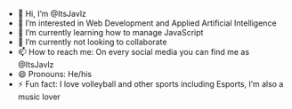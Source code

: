 - 👋 Hi, I’m @ItsJavlz
- 👀 I’m interested in Web Development and Applied Artificial Intelligence
- 🌱 I’m currently learning how to manage JavaScript
- 💞️ I’m currently not looking to collaborate
- 📫 How to reach me: On every social media you can find me as @ItsJavlz 
- 😄 Pronouns: He/his
- ⚡ Fun fact: I love volleyball and other sports including Esports, I’m also a music lover

<!---
ItsJavlz/ItsJavlz is a ✨ special ✨ repository because its `README.md` (this file) appears on your GitHub profile.
You can click the Preview link to take a look at your changes.
--->
